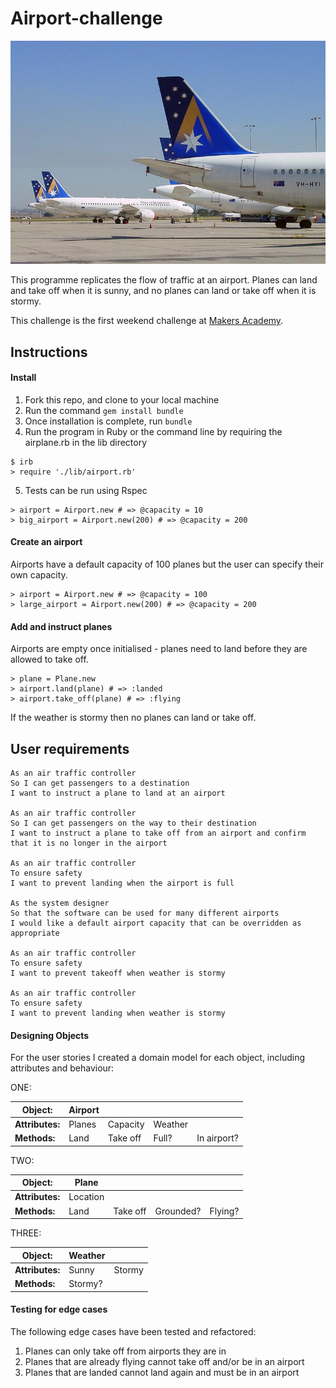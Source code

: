 # Airport-challenge

![airport](airport.jpg)

This programme replicates the flow of traffic at an airport. Planes can land and take off when it is sunny, and no planes can land or take off when it is stormy.

This challenge is the first weekend challenge at [Makers Academy](https://github.com/makersacademy).

## Instructions

#### Install ####

1. Fork this repo, and clone to your local machine
2. Run the command `gem install bundle`
3. Once installation is complete, run `bundle`
4. Run the program in Ruby or the command line by requiring the airplane.rb in the lib directory

```Shell
$ irb
> require './lib/airport.rb'
```

5. Tests can be run using Rspec

```Shell
> airport = Airport.new # => @capacity = 10
> big_airport = Airport.new(200) # => @capacity = 200
```
#### Create an airport ####
Airports have a default capacity of 100 planes but the user can specify their own capacity.

```Shell
> airport = Airport.new # => @capacity = 100
> large_airport = Airport.new(200) # => @capacity = 200
```

#### Add and instruct planes ####

Airports are empty once initialised - planes need to land before they are allowed to take off.

```Shell
> plane = Plane.new
> airport.land(plane) # => :landed
> airport.take_off(plane) # => :flying
```

If the weather is stormy then no planes can land or take off.

## User requirements

```
As an air traffic controller 
So I can get passengers to a destination 
I want to instruct a plane to land at an airport

As an air traffic controller 
So I can get passengers on the way to their destination 
I want to instruct a plane to take off from an airport and confirm that it is no longer in the airport

As an air traffic controller 
To ensure safety 
I want to prevent landing when the airport is full 

As the system designer
So that the software can be used for many different airports
I would like a default airport capacity that can be overridden as appropriate

As an air traffic controller 
To ensure safety 
I want to prevent takeoff when weather is stormy 

As an air traffic controller 
To ensure safety 
I want to prevent landing when weather is stormy 
```

#### Designing Objects ####

For the user stories I created a domain model for each object, including attributes and behaviour:

ONE:

| Object: | Airport | | | |
| ------- | ------- | - | - | - |
| **Attributes:** | Planes | Capacity | Weather | |
| **Methods:** | Land | Take off |Full? | In airport? |

TWO:

| Object: | Plane | | | |
| ------- | ----- | - | - | - |
| **Attributes:** | Location |
| **Methods:** | Land | Take off | Grounded? | Flying? |

THREE:

| Object: | Weather | |
| ------- | ----- | - |
| **Attributes:** | Sunny | Stormy |
| **Methods:** | Stormy? |

#### Testing for edge cases ####

The following edge cases have been tested and refactored:

1.  Planes can only take off from airports they are in
2. Planes that are already flying cannot take off and/or be in an airport
3. Planes that are landed cannot land again and must be in an airport
